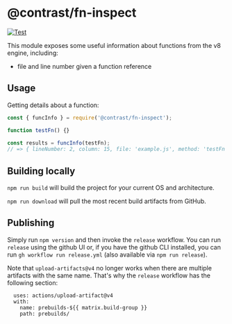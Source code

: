 # @contrast/fn-inspect

[![Test](https://github.com/Contrast-Security-Inc/node-fn-inspect/actions/workflows/test.yml/badge.svg)](https://github.com/Contrast-Security-Inc/node-fn-inspect/actions/workflows/test.yml)

This module exposes some useful information about functions from the v8 engine,
including:

- file and line number given a function reference

## Usage

Getting details about a function:

```js
const { funcInfo } = require('@contrast/fn-inspect');

function testFn() {}

const results = funcInfo(testFn);
// => { lineNumber: 2, column: 15, file: 'example.js', method: 'testFn', type: 'Function' }
```

## Building locally

`npm run build` will build the project for your current OS and architecture.

`npm run download` will pull the most recent build artifacts from GitHub.

## Publishing

Simply run `npm version` and then invoke the `release` workflow. You can run
`release` using the github UI or, if you have the github CLI installed, you
can run `gh workflow run release.yml` (also available via `npm run release`).

Note that `upload-artifacts@v4` no longer works when there are multiple
artifacts with the same name. That's why the `release` workflow has the
following section:

```
  uses: actions/upload-artifact@v4
  with:
    name: prebuilds-${{ matrix.build-group }}
    path: prebuilds/
```
